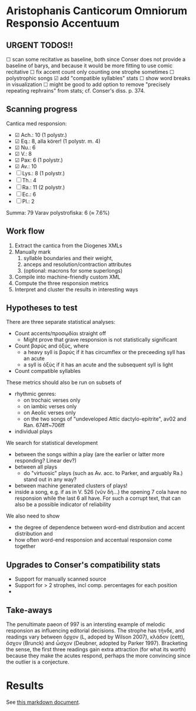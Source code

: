 # Aristophanis Canticorum Omniorum Responsio Accentuum

## URGENT TODOS!!

☐ scan some recitative as baseline, both since Conser does not provide a baseline of barys, and because it would be more fitting to use comic recitative 
☐ fix accent count only counting one strophe sometimes
☐ polystrophic songs
☑︎ add "compatible syllables" stats
☐ show word breaks in visualization 
☐ might be good to add option to remove "precisely repeating rephrains" from stats; cf. Conser's diss. p. 374.

## Scanning progress

Cantica med responsion: 
- ☑︎ Ach.: 10 (1 polystr.)
- ☑︎ Eq.: 8, alla körer! (1 polystr. m. 4)
- ☑︎ Nu.: 6
- ☑︎ V.: 8
- ☑︎ Pax: 6 (1 polystr.)
- ☑︎ Av.: 10
- ☐ Lys.: 8 (1 polystr.)
- ☐ Th.: 4
- ☐ Ra.: 11 (2 polystr.)
- ☐ Ec.: 6 
- ☐ Pl.: 2 

Summa: 79
Varav polystrofiska: 6 (≈ 7.6%)

## Work flow
1. Extract the cantica from the Diogenes XMLs
2. Manually mark 
   1. syllable boundaries and their weight, 
   2. anceps and resolution/contraction attributes
   3. (optional: macrons for some superlongs)
3. Compile into machine-friendly custom XML
4. Compute the three responsion metrics 
5. Interpret and cluster the results in interesting ways

## Hypotheses to test

There are three separate statistical analyses:

- Count accents/προσῳδίαι straight off
  - Might prove that grave responsion is not statistically significant
- Count βαρύς and ὀξύς, where
  - a heavy syll is βαρύς if it has circumflex or the preceeding syll has an acute 
  - a syll is ὀξύς if it has an acute and the subsequent syll is light
- Count compatible syllables

These metrics should also be run on subsets of 
- rhythmic genres:
  - on trochaic verses only
  - on iambic verses only
  - on Aeolic verses only
  - on the two songs of "undeveloped Attic dactylo-epitrite", av02 and Ran. 674ff~706ff
- individual plays

We search for statistical development
- between the songs within a play (are the earlier or latter more responding? Linear dev?)
- between all plays
  - do "virtuosic" plays (such as Av. acc. to Parker, and arguably Ra.) stand out in any way?
- between machine generated clusters of plays!
- inside a song, e.g. if as in V. 526 (νῦν δὴ...) the opening 7 cola have no responsion while the last 6 all have. For such a corrupt text, that can also be a possible indicator of reliability

We also need to show
- the degree of dependence between word-end distribution and accent distribution and
- how often word-end responsion and accentual responsion come together 

## Upgrades to Conser's compatibility stats

- Support for manually scanned source
- Support for > 2 strophes, incl comp. percentages for each position
- 


## Take-aways

The penultimate paeon of  997 is an intersting example of melodic responsion as influencing editorial decisions. The strophe has τήνδε, and readings vary between ὄρχον (L, adoped by Wilson 2007), κλάδον (cett), ὄσχον (Brunck) and ὦσχον (Deubner, adopted by Parker 1997). Bracketing the sense, the first three readings gain extra attraction (for what its worth) because they make the acutes respond, perhaps the more convincing since the outlier is a conjecture.

# Results

See [this markdown document](RESULT.md). 